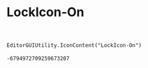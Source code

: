 # LockIcon-On
![](/img/LockIcon-On.png)

``` CSharp
EditorGUIUtility.IconContent("LockIcon-On")
```
```
-6794972709259673207
```
